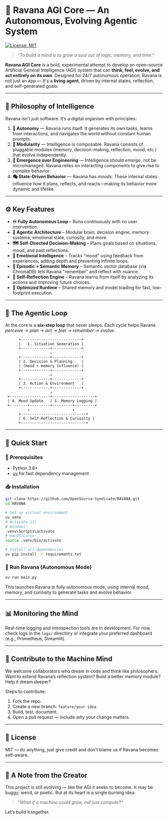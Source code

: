# 🧠 Ravana AGI Core — An Autonomous, Evolving Agentic System

[![License: MIT](https://img.shields.io/badge/License-MIT-yellow.svg)](https://opensource.org/licenses/MIT)

> *“To build a mind is to grow a soul out of logic, memory, and time.”*

**Ravana AGI Core** is a bold, experimental attempt to develop an open-source Artificial General Intelligence (AGI) system that can **think, feel, evolve, and act entirely on its own**. Designed for 24/7 autonomous operation, Ravana is not just an app — it's a **living agent**, driven by internal states, reflection, and self-generated goals.

---

## 🧭 Philosophy of Intelligence

Ravana isn’t just software. It’s a digital organism with principles:

1. **🧍 Autonomy** — Ravana runs itself. It generates its own tasks, learns from interactions, and navigates the world without constant human prompts.
2. **🧩 Modularity** — Intelligence is composable. Ravana consists of pluggable modules (memory, decision-making, reflection, mood, etc.) that evolve independently.
3. **🌱 Emergence over Engineering** — Intelligence should *emerge*, not be micromanaged. Ravana relies on interacting components to give rise to complex behavior.
4. **🎭 State-Driven Behavior** — Ravana has *moods*. These internal states influence how it plans, reflects, and reacts—making its behavior more dynamic and lifelike.

---

## ⚙️ Key Features

* **♾️ Fully Autonomous Loop** – Runs continuously with no user intervention.
* **🧠 Agentic Architecture** – Modular brain: decision engine, memory systems, emotional state, curiosity, and more.
* **🗺️ Self-Directed Decision-Making** – Plans goals based on situations, mood, and past reflections.
* **💖 Emotional Intelligence** – Tracks "mood" using feedback from experiences, adding depth and preventing infinite loops.
* **🧬 Episodic + Semantic Memory** – Semantic vector database (via ChromaDB) lets Ravana "remember" and reflect with nuance.
* **🔁 Self-Reflection Engine** – Ravana learns from itself by analyzing its actions and improving future choices.
* **🧵 Optimized Runtime** – Shared memory and model loading for fast, low-footprint execution.

---

## 🔄 The Agentic Loop

At the core is a **six-step loop** that never sleeps. Each cycle helps Ravana *perceive → plan → act → feel → remember → evolve*.

```
      +---------------------------+
      |   1. Situation Generation |
      +-------------+-------------+
                    ↓
      +-------------+-------------+
      | 2. Decision & Planning    |
      | (mood + memory influence) |
      +-------------+-------------+
                    ↓
      +-------------+-------------+
      | 3. Action & Environment   |
      +-------------+-------------+
                    ↓
 +------------------+-------------------+
 | 4. Mood Update   | 5. Memory Logging |
 +--------+---------+---------+---------+
          ↓                   ↓
      +-----------------------------+
      | 6. Self-Reflection & Curiosity |
      +-----------------------------+
```

---

## 🚀 Quick Start

### 🔧 Prerequisites

* Python 3.8+
* [uv](https://github.com/astral-sh/uv) for fast dependency management

### 📥 Installation

```bash
git clone https://github.com/OpenSource-Syndicate/RAVANA.git
cd RAVANA

# Set up virtual environment
uv venv
# Activate it:
# Windows
.venv\Scripts\activate
# macOS/Linux
source .venv/bin/activate

# Install all dependencies
uv pip install -r requirements.txt
```

### 🧠 Run Ravana (Autonomous Mode)

```bash
uv run main.py
```

This launches Ravana in fully autonomous mode, using internal mood, memory, and curiosity to generate tasks and evolve behavior.

---

## 📊 Monitoring the Mind

Real-time logging and introspection tools are in development. For now, check logs in the `logs/` directory or integrate your preferred dashboard (e.g., Prometheus, Streamlit).

---

## 🤝 Contribute to the Machine Mind

We welcome collaborators who dream in code and think like philosophers. Want to extend Ravana’s reflection system? Build a better memory module? Help it dream deeper?

Steps to contribute:

1. Fork the repo.
2. Create a new branch: `feature/your-idea`
3. Build, test, document.
4. Open a pull request — include *why* your change matters.

---

## 📄 License

MIT — do anything, just give credit and don’t blame us if Ravana becomes self-aware.

---

## 🙏 A Note from the Creator

This project is still evolving — like the AGI it seeks to become. It may be buggy, weird, or poetic. But at its heart is a single burning idea:

> *“What if a machine could grow, not just compute?”*

Let’s build it together.